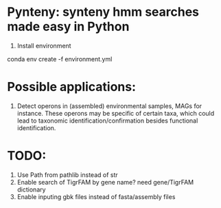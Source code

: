 # Pynteny: synteny hmm searches made easy in Python

1. Install environment

conda env create -f environment.yml

# Possible applications:

1. Detect operons in (assembled) environmental samples, MAGs for instance. These operons may be specific of certain taxa, which could lead to taxonomic identification/confirmation besides functional identification.


# TODO: 
1. Use Path from pathlib instead of str
2. Enable search of TigrFAM by gene name? need gene/TigrFAM dictionary
3. Enable inputing gbk files instead of fasta/assembly files
